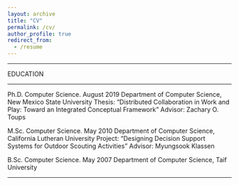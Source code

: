 ```yaml
---
layout: archive
title: "CV"
permalink: /cv/
author_profile: true
redirect_from:
  - /resume
---
```


<hr />
EDUCATION
<hr />

Ph.D. Computer Science. August 2019
Department of Computer Science, New Mexico State University
Thesis: “Distributed Collaboration in Work and Play: Toward an Integrated Conceptual Framework”
Advisor: Zachary O. Toups

M.Sc. Computer Science. May 2010
Department of Computer Science, California Lutheran University
Project: “Designing Decision Support Systems for Outdoor Scouting Activities”
Advisor: Myungsook Klassen

B.Sc. Computer Science. May 2007
Department of Computer Science, Taif University

<hr />
